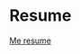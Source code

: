 # Resume 

[Me resume](https://docs.google.com/document/d/1kVhmxprJ2DlQQSA7jUDxOHKqPo-b0tS-2e9Ccr2jPoM/edit)